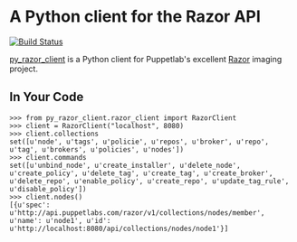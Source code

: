 # A Python client for the Razor API

[![Build Status](https://travis-ci.org/fhats/py_razor_client.png?branch=master)](https://travis-ci.org/fhats/py_razor_client)

[py_razor_client](https://github.com/fhats/py_razor_client) is a Python client for Puppetlab's excellent [Razor](https://github.com/puppetlabs/puppetlabs-razor) imaging project. 

## In Your Code

```
>>> from py_razor_client.razor_client import RazorClient
>>> client = RazorClient("localhost", 8080)
>>> client.collections
set([u'node', u'tags', u'policie', u'repos', u'broker', u'repo', u'tag', u'brokers', u'policies', u'nodes'])
>>> client.commands
set([u'unbind_node', u'create_installer', u'delete_node', u'create_policy', u'delete_tag', u'create_tag', u'create_broker', u'delete_repo', u'enable_policy', u'create_repo', u'update_tag_rule', u'disable_policy'])
>>> client.nodes()
[{u'spec': u'http://api.puppetlabs.com/razor/v1/collections/nodes/member', u'name': u'node1', u'id': u'http://localhost:8080/api/collections/nodes/node1'}]
```